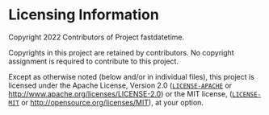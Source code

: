 # Licensing Information

Copyright 2022 Contributors of Project fastdatetime.

Copyrights in this project are retained by contributors. No copyright assignment
is required to contribute to this project.

Except as otherwise noted (below and/or in individual files), this project is
licensed under the Apache License, Version 2.0
([`LICENSE-APACHE`](LICENSE-APACHE) or
http://www.apache.org/licenses/LICENSE-2.0) or the MIT license,
([`LICENSE-MIT`](LICENSE-MIT) or http://opensource.org/licenses/MIT), at your
option.